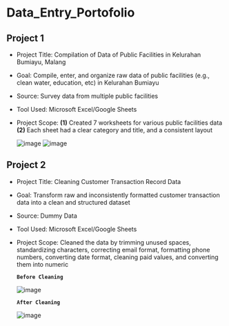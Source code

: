 # Data_Entry_Portofolio

## Project 1
- Project Title: Compilation of Data of Public Facilities in Kelurahan Bumiayu, Malang
- Goal: Compile, enter, and organize raw data of public facilities (e.g., clean water, education,     etc) in Kelurahan Bumiayu
- Source: Survey data from multiple public facilities
- Tool Used: Microsoft Excel/Google Sheets
- Project Scope: **(1)** Created 7 worksheets for various public facilities data **(2)** Each sheet had a clear category and title, and a consistent layout

   ![image](https://github.com/user-attachments/assets/ce02b952-a469-424c-aea2-e70188a80d2a)
   ![image](https://github.com/user-attachments/assets/4345db42-7cbb-4d06-ac96-88de606f0baf)

## Project 2
- Project Title: Cleaning Customer Transaction Record Data
- Goal: Transform raw and inconsistently formatted customer transaction data into a clean and structured dataset
- Source: Dummy Data
- Tool Used: Microsoft Excel/Google Sheets
- Project Scope: Cleaned the data by trimming unused spaces, standardizing characters, correcting email format, formatting phone numbers, converting date format, cleaning paid values, and converting them into numeric

  **`Before Cleaning`**
  
   ![image](https://github.com/user-attachments/assets/8821e102-d9dc-4d93-937f-a02413e16636)

  **`After Cleaning`**
  
    ![image](https://github.com/user-attachments/assets/4c4a6852-31f6-4704-8319-8c8552326eb3)
